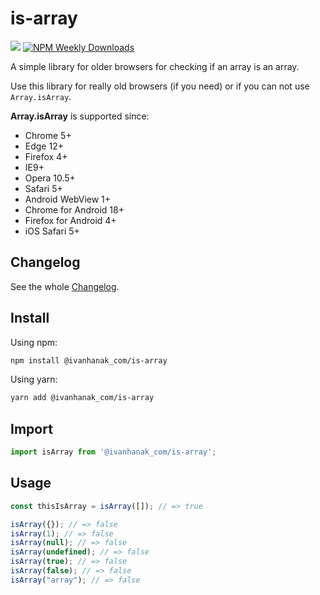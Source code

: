 # is-array

[![](https://flat.badgen.net/npm/v/@ivanhanak_com/is-array?icon=npm)](https://www.npmjs.com/package/@ivanhanak_com/is-array)
[![NPM Weekly Downloads](https://badgen.net/npm/dw/@ivanhanak_com/is-array)](https://www.npmjs.com/package/@ivanhanak_com/is-array)

A simple library for older browsers for checking if an array is an array.

Use this library for really old browsers (if you need) or if you can not use `Array.isArray`.

**Array.isArray** is supported since:
- Chrome 5+
- Edge 12+
- Firefox 4+
- IE9+
- Opera 10.5+
- Safari 5+
- Android WebView 1+
- Chrome for Android 18+
- Firefox for Android 4+
- iOS Safari 5+

 

## Changelog

See the whole [Changelog](/CHANGELOG.md).

## Install

Using npm:

```sh
npm install @ivanhanak_com/is-array
```

Using yarn:

```sh
yarn add @ivanhanak_com/is-array
```

## Import
```javascript
import isArray from '@ivanhanak_com/is-array';
```

## Usage

```javascript
const thisIsArray = isArray([]); // => true

isArray({}); // => false
isArray(1); // => false
isArray(null); // => false
isArray(undefined); // => false
isArray(true); // => false
isArray(false); // => false
isArray("array"); // => false
```